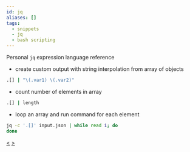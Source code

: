 ```yaml
---
id: jq
aliases: []
tags:
  - snippets
  - jq
  - bash scripting
---
```


Personal `jq` expression language reference

- create custom output with string interpolation from array of objects

```bash
.[] | "\(.var1) \(.var2)"
```

- count number of elements in array

```bash
.[] | length
```

- loop an array and run command for each element

```bash
jq -c '.[]' input.json | while read i; do
done
```
[<](pages/tecnologie_basi_dati/b+tree.md) [>](pages/tecnologie_basi_dati/indici_hash.md)
